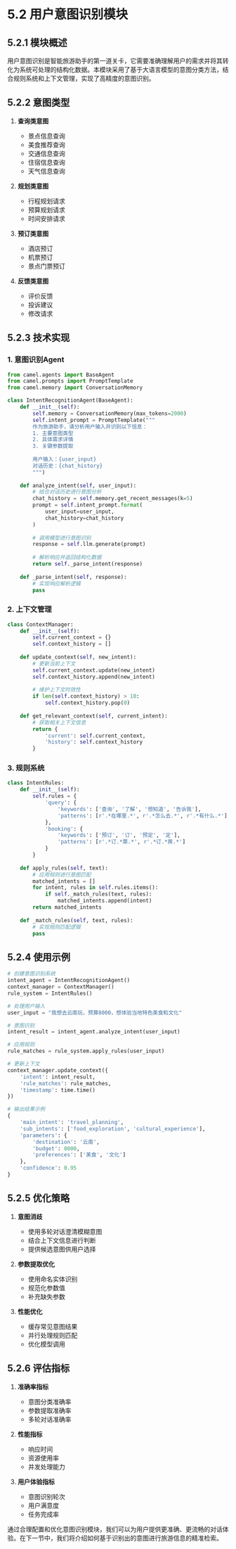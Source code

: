 # 5.2 用户意图识别模块

## 5.2.1 模块概述

用户意图识别是智能旅游助手的第一道关卡，它需要准确理解用户的需求并将其转化为系统可处理的结构化数据。本模块采用了基于大语言模型的意图分类方法，结合规则系统和上下文管理，实现了高精度的意图识别。

## 5.2.2 意图类型

1. **查询类意图**
   - 景点信息查询
   - 美食推荐查询
   - 交通信息查询
   - 住宿信息查询
   - 天气信息查询

2. **规划类意图**
   - 行程规划请求
   - 预算规划请求
   - 时间安排请求

3. **预订类意图**
   - 酒店预订
   - 机票预订
   - 景点门票预订

4. **反馈类意图**
   - 评价反馈
   - 投诉建议
   - 修改请求

## 5.2.3 技术实现

### 1. 意图识别Agent
```python
from camel.agents import BaseAgent
from camel.prompts import PromptTemplate
from camel.memory import ConversationMemory

class IntentRecognitionAgent(BaseAgent):
    def __init__(self):
        self.memory = ConversationMemory(max_tokens=2000)
        self.intent_prompt = PromptTemplate("""
        作为旅游助手，请分析用户输入并识别以下信息：
        1. 主要意图类型
        2. 具体需求详情
        3. 关键参数提取
        
        用户输入：{user_input}
        对话历史：{chat_history}
        """)
    
    def analyze_intent(self, user_input):
        # 结合对话历史进行意图分析
        chat_history = self.memory.get_recent_messages(k=5)
        prompt = self.intent_prompt.format(
            user_input=user_input,
            chat_history=chat_history
        )
        
        # 调用模型进行意图识别
        response = self.llm.generate(prompt)
        
        # 解析响应并返回结构化数据
        return self._parse_intent(response)
    
    def _parse_intent(self, response):
        # 实现响应解析逻辑
        pass
```

### 2. 上下文管理
```python
class ContextManager:
    def __init__(self):
        self.current_context = {}
        self.context_history = []
    
    def update_context(self, new_intent):
        # 更新当前上下文
        self.current_context.update(new_intent)
        self.context_history.append(new_intent)
        
        # 维护上下文时效性
        if len(self.context_history) > 10:
            self.context_history.pop(0)
    
    def get_relevant_context(self, current_intent):
        # 获取相关上下文信息
        return {
            'current': self.current_context,
            'history': self.context_history
        }
```

### 3. 规则系统
```python
class IntentRules:
    def __init__(self):
        self.rules = {
            'query': {
                'keywords': ['查询', '了解', '想知道', '告诉我'],
                'patterns': [r'.*在哪里.*', r'.*怎么去.*', r'.*有什么.*']
            },
            'booking': {
                'keywords': ['预订', '订', '预定', '定'],
                'patterns': [r'.*订.*票.*', r'.*订.*房.*']
            }
        }
    
    def apply_rules(self, text):
        # 应用规则进行意图匹配
        matched_intents = []
        for intent, rules in self.rules.items():
            if self._match_rules(text, rules):
                matched_intents.append(intent)
        return matched_intents
    
    def _match_rules(self, text, rules):
        # 实现规则匹配逻辑
        pass
```

## 5.2.4 使用示例

```python
# 创建意图识别系统
intent_agent = IntentRecognitionAgent()
context_manager = ContextManager()
rule_system = IntentRules()

# 处理用户输入
user_input = "我想去云南玩，预算8000，想体验当地特色美食和文化"

# 意图识别
intent_result = intent_agent.analyze_intent(user_input)

# 应用规则
rule_matches = rule_system.apply_rules(user_input)

# 更新上下文
context_manager.update_context({
    'intent': intent_result,
    'rule_matches': rule_matches,
    'timestamp': time.time()
})

# 输出结果示例
{
    'main_intent': 'travel_planning',
    'sub_intents': ['food_exploration', 'cultural_experience'],
    'parameters': {
        'destination': '云南',
        'budget': 8000,
        'preferences': ['美食', '文化']
    },
    'confidence': 0.95
}
```

## 5.2.5 优化策略

1. **意图消歧**
   - 使用多轮对话澄清模糊意图
   - 结合上下文信息进行判断
   - 提供候选意图供用户选择

2. **参数提取优化**
   - 使用命名实体识别
   - 规范化参数值
   - 补充缺失参数

3. **性能优化**
   - 缓存常见意图结果
   - 并行处理规则匹配
   - 优化模型调用

## 5.2.6 评估指标

1. **准确率指标**
   - 意图分类准确率
   - 参数提取准确率
   - 多轮对话准确率

2. **性能指标**
   - 响应时间
   - 资源使用率
   - 并发处理能力

3. **用户体验指标**
   - 意图识别轮次
   - 用户满意度
   - 任务完成率

通过合理配置和优化意图识别模块，我们可以为用户提供更准确、更流畅的对话体验。在下一节中，我们将介绍如何基于识别出的意图进行旅游信息的精准检索。 